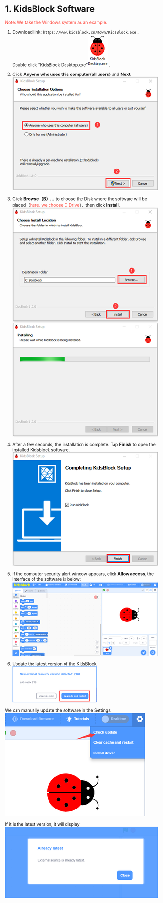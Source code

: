 # 1. KidsBlock Software
<span style="color: rgb(255, 76, 65);">Note: We take the Windows system as an example. </span>

1. Download link: `https://www.kidsblock.cn/Down/KidsBlock.exe` .  
Double click “KidsBlock Desktop.exe”![Img](./media/123.png)
.

2. Click **Anyone who uses this computer(all users)** and **Next**.
![Img](./media/124.png)


3. Click **Browse（B）...** to choose the Disk where the software will be placed（<span style="color: rgb(255, 76, 65);">here, we choose C Drive</span>），then click **Install**.
![Img](./media/125.png) 
![Img](./media/126.png)


4. After a few seconds, the installation is complete.
Tap **Finish** to open the installed Kidsblock software.
![Img](./media/127.png)


5. If the computer security alert window appears, click **Allow access**, the interface of the software is below:
![Img](./media/128.png)


6. Update the latest version of the KidsBlock
![Img](./media/129.jpg)

We can manually update the software in the Settings
![Img](./media/130.png)

If it is the latest version, it will display
![Img](./media/131.png)

















